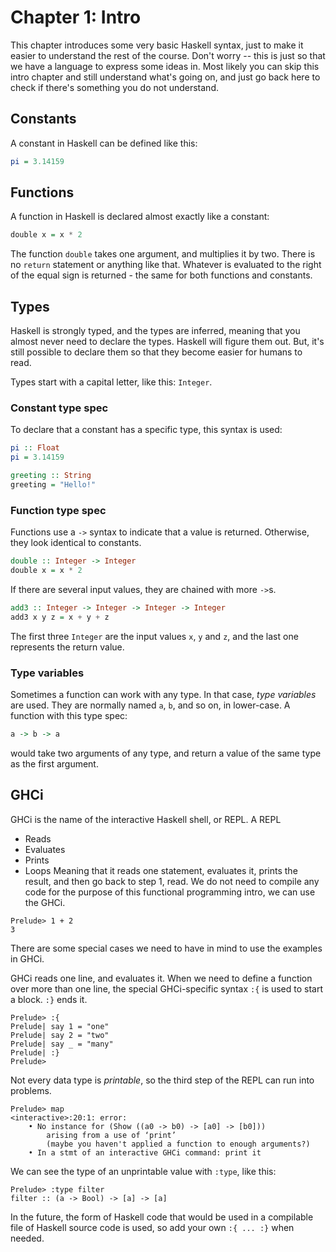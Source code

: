 # Chapter 1: Intro
This chapter introduces some very basic Haskell syntax, just to make it easier
to understand the rest of the course. Don't worry -- this is just so that we
have a language to express some ideas in. Most likely you can skip this intro
chapter and still understand what's going on, and just go back here to check if
there's something you do not understand.

## Constants
A constant in Haskell can be defined like this:
```haskell
pi = 3.14159
```
## Functions
A function in Haskell is declared almost exactly like a constant:
```haskell
double x = x * 2
```
The function `double` takes one argument, and multiplies it by two. There is no
`return` statement or anything like that. Whatever is evaluated to the right of
the equal sign is returned - the same for both functions and constants.

## Types
Haskell is strongly typed, and the types are inferred, meaning that you almost
never need to declare the types. Haskell will figure them out. But, it's still
possible to declare them so that they become easier for humans to read.

Types start with a capital letter, like this: `Integer`.
### Constant type spec
 To declare that a constant has a specific type, this syntax is used:
```haskell
pi :: Float
pi = 3.14159

greeting :: String
greeting = "Hello!"
```
### Function type spec
Functions use a `->` syntax to indicate that a value is returned. Otherwise,
they look identical to constants.
```haskell
double :: Integer -> Integer
double x = x * 2
```
If there are several input values, they are chained with more `->`s.
```haskell
add3 :: Integer -> Integer -> Integer -> Integer
add3 x y z = x + y + z
```
The first three `Integer` are the input values `x`, `y` and `z`, and the
last one represents the return value.
### Type variables
Sometimes a function can work with any type. In that case, _type variables_ are
used. They are normally named `a`, `b`, and so on, in lower-case. A function
with this type spec:
```haskell
a -> b -> a
```
would take two arguments of any type, and return a value of the same type as the
first argument.

## GHCi
GHCi is the name of the interactive Haskell shell, or REPL. A REPL
* Reads
* Evaluates
* Prints
* Loops
Meaning that it reads one statement, evaluates it, prints the result, and then
go back to step 1, read. We do not need to compile any code for the purpose of
this functional programming intro, we can use the GHCi.

```
Prelude> 1 + 2
3
```

There are some special cases we need to have in mind to use the examples
in GHCi.

GHCi reads one line, and evaluates it. When we need to define a function
over more than one line, the special GHCi-specific syntax `:{` is used to
start a block. `:}` ends it.
```
Prelude> :{
Prelude| say 1 = "one"
Prelude| say 2 = "two"
Prelude| say _ = "many"
Prelude| :}
Prelude>
```

Not every data type is _printable_, so the third step of the REPL can run
into problems.
```
Prelude> map
<interactive>:20:1: error:
    • No instance for (Show ((a0 -> b0) -> [a0] -> [b0]))
        arising from a use of ‘print’
        (maybe you haven't applied a function to enough arguments?)
    • In a stmt of an interactive GHCi command: print it
```
We can see the type of an unprintable value with `:type`, like this:
```
Prelude> :type filter
filter :: (a -> Bool) -> [a] -> [a]
```
In the future, the form of Haskell code that would be used in a compilable
file of Haskell source code is used, so add your own `:{ ... :}` when needed.
